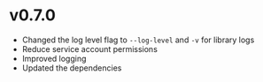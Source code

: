 # v0.7.0

* Changed the log level flag to `--log-level` and `-v` for library logs
* Reduce service account permissions
* Improved logging
* Updated the dependencies
